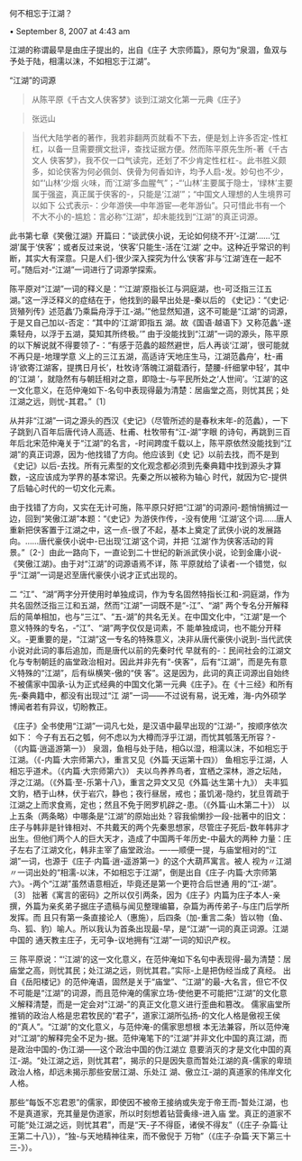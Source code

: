 何不相忘于江湖？

• September 8, 2007 at 4:43 am 
 
江湖的称谓最早是由庄子提出的，出自《庄子 大宗师篇》，原句为“泉涸，鱼双与予处于陆，相濡以沫，不如相忘于江湖”。

“江湖”的词源 
>从陈平原《千古文人侠客梦》谈到江湖文化第一元典《庄子》 

>张远山

>当代大陆学者的著作，我若非翻两页就看不下去，便是划上许多否定-性杠杠，以备一旦需要撰文批评，查找证据方便。然而陈平原先生所-著《千古文人 侠客梦》，我不仅一口气读完，还划了不少肯定性杠杠-。此书胜义颇多，如论侠客为何必佩剑、侠骨为何香如许，均予人启-发。妙句也不少，如“‘山林’少烟 火味，而‘江湖’多血腥气”；-“‘山林’主要属于隐士，‘绿林’主要属于强盗，真正属于侠客的-，只能是‘江湖’”；“中国文人理想的人生境界可以如下 公式表示-：少年游侠—中年游宦—老年游仙”。只可惜此书有一个不大不小的-尴尬：言必称“江湖”，却未能找到“江湖”的真正词源。

此书第七章《笑傲江湖》开篇曰：“谈武侠小说，无论如何绕不开‘-江湖’……‘江湖’属于‘侠客’；或者反过来说，‘侠客’只能生-活在‘江湖’ 之中。这种近乎常识的判断，其实大有深意。只是人们-很少深入探究为什么‘侠客’非与‘江湖’连在一起不可。”随后对-“江湖”一词进行了词源学探索。

陈平原对“江湖”一词的释义是：“‘江湖’原指长江与洞庭湖，也-可泛指三江五湖。”这一浮泛释义的症结在于，他找到的最早出处是-秦以后的 《史记》：“《史记·货殖列传》述范蠡‘乃乘扁舟浮于江-湖。’”他显然知道，这不可能是“江湖”的词源，于是又自己加以-否定：“其中的‘江湖’即指五 湖。故《国语·越语下》又称范蠡‘-遂乘轻舟，以浮于五湖，莫知其所终极。’”
由于没能找到“江湖”一词的源头，陈平原的以下解说就不得要领了-：“有感于范蠡的超然避世，后人再谈‘江湖’，很可能就不再只是-地理学意 义上的三江五湖，高适诗‘天地庄生马，江湖范蠡舟’，杜-甫诗‘欲寄江湖客，提携日月长’，杜牧诗‘落魄江湖载酒行，楚腰-纤细掌中轻’，其中的‘江湖 ’，就隐然有与朝廷相对之意，即隐士-与平民所处之‘人世间’。‘江湖’的这一文化意义，在范仲淹如下-名句中表现得最为清楚：居庙堂之高，则忧其民；处 江湖之远，则忧-其君。”〔1〕

从并非“江湖”一词之源头的西汉《史记》（尽管所述的是春秋末年-的范蠡），一下子跳到八百年后唐代诗人高适、杜甫、杜牧带有“江-湖”字眼 的诗句，再跳到三百年后北宋范仲淹关于“江湖”的名言，-时间跨度千载以上，陈平原依然没能找到“江湖”的真正词源，因为-他找错了方向。他应该到《史 记》以前去找，而不是到《史记》以后-去找。所有元素型的文化观念都必须到先秦典籍中找到源头才算数，-这应该成为学界的基本常识。先秦之所以被称为轴心 时代，就因为它-提供了后轴心时代的一切文化元素。

由于找错了方向，又实在无计可施，陈平原只好把“江湖”的词源问-题悄悄搁过一边，回到“笑傲江湖”本题：“《史记》为游侠作传，-没有使用 ‘江湖’这个词……唐人重新把侠客置于江湖之中，这一点-很了不起，基本上奠定了武侠小说的发展路向。……唐代豪侠小说中-已出现‘江湖’这个词，并把 ‘江湖’作为侠客活动的背景。”〔2-〕由此一路向下，一直论到二十世纪的新派武侠小说，论到金庸小说-《笑傲江湖》。由于对“江湖”的词源语焉不详，陈 平原就给了读者-一个错觉，似乎“江湖”一词是迟至唐代豪侠小说才正式出现的。

二 
“江”、“湖”两字分开使用时单独成词，作为专名固然特指长江和-洞庭湖，作为共名固然泛指三江和五湖，然而“江湖”一词既不是“-江”、“湖” 两个专名分开解释后的简单相加，也与“三江”、“五-湖”的共名无关。在中国文化中，“江湖”是一个意义特殊的专名，-“江”、“湖”两字仅仅是词素，不 能单独成词，也不能分开释义。-更重要的是，“江湖”这一专名的特殊意义，决非从唐代豪侠小说到-当代武侠小说对此词的事后追加，而是唐代以前的先秦时代 早就有的-：民间社会的江湖文化与专制朝廷的庙堂政治相对。因此并非先有“-侠客”，后有“江湖”，而是先有意义特殊的“江湖”，后有纵横笑-傲的“侠 客”。这是因为，此词的真正词源出自始终不被儒家中国承-认为正式经典的中国文化第一元典《庄子》。在《十三经》和所有先-秦典籍中，都没有出现过“江 湖”一词——不过说有易，说无难，海-内外硕学博闻者若有异议，切盼教正。

《庄子》全书使用“江湖”一词凡七处，是汉语中最早出现的“江湖-”，按顺序依次如下： 
今子有五石之瓠，何不虑以为大樽而浮乎江湖，而忧其瓠落无所容？-（《内篇·逍遥游第一》） 
泉涸，鱼相与处于陆，相以湿，相濡以沫，不如相忘于江湖。（《-内篇·大宗师第六》，重言又见《外篇·天运第十四》） 
鱼相忘乎江湖，人相忘乎道术。（《内篇·大宗师第六》） 
夫以鸟养养鸟者，宜栖之深林，游之坛陆，浮之江湖。（《外篇·至-乐第十八》，重言之异文又见《外篇·达生第十九》） 
夫丰狐文豹，栖于山林，伏于岩穴，静也；夜行昼居，戒也；虽饥渴-隐约，犹旦胥疏于江湖之上而求食焉，定也；然且不免于罔罗机辟之-患。（《外篇·山木第二十》） 
以上五条（两条略）中哪条是“江湖”的原始出处？容我偷懒抄一段-拙著中的旧文： 
庄子与韩非是针锋相对、不共戴天的两个先秦思想家，尽管庄子死后-数年韩非才出生。但他们两个人的巨大天才，造成了中国两千年历史-中最大的两种 力量：庄子左右了江湖文化，韩非主宰了庙堂政治。—-—顺便一提，与庙堂相对的“江湖”一词，也源于《庄子·内篇·逍-遥游第一》的这个大葫芦寓言。被人 视为〃江湖〃一词出处的“相濡-以沫，不如相忘于江湖”，倒是出自《庄子·内篇·大宗师第六》。-两个“江湖”虽然语意相近，毕竟还是第一个更符合后世通 用的“江-湖”。〔3〕 拙著《寓言的密码》之所以仅引两条，因为《庄子》内篇为庄子本人-亲撰，外篇为亲炙弟子据庄子遗稿与闻见整理编纂，杂篇为再传弟子-与庄门后学所发挥。而 且只有第一条直接论人（惠施），后四条（加-重言二条）皆以物（鱼、鸟、狐、豹）喻人。所以我认为首条出现最-早，是“江湖”一词的真正词源。江湖中国的 通天教主庄子，无可争-议地拥有“江湖”一词的知识产权。

三 
陈平原说：“‘江湖’的这一文化意义，在范仲淹如下名句中表现得-最为清楚：居庙堂之高，则忧其民；处江湖之远，则忧其君。”实际-上是把伪经当成了真经。 
出自《岳阳楼记》的范仲淹语，固然是关于“庙堂”、“江湖”的最-大名言，但它不仅不可能是“江湖”的词源，而且范仲淹的儒家立场-使他更不可能把“江湖”的文化意义解释清楚，而是一定会对“江湖-”的真正文化意义进行歪曲和篡改。 
儒家庙堂所推销的政治人格是忠君牧民的“君子”，道家江湖所弘扬-的文化人格是傲视王侯的“真人”。“江湖”的文化意义，与范仲淹-的儒家思想根 本无法兼容，所以范仲淹对“江湖”的解释完全不足为-据。范仲淹笔下的“江湖”并非文化中国的真江湖，而是政治中国的-伪江湖——这个政治中国的伪江湖立 意要消灭的才是文化中国的真江-湖。“处江湖之远，则忧其君”，揭示的只是因失意而暂处江湖的真-儒家的卑琐政治人格，却远未揭示那些安居江湖、乐处江 湖、傲立江-湖的真道家的伟岸文化人格。

那些“每饭不忘君恩”的儒家，即使因不被帝王接纳或失宠于帝王而-暂处江湖，也不是真道家，充其量是伪道家，所以时刻想着钻营夤缘-进入庙 堂。真正的道家不可能“处江湖之远，则忧其君”，而是“天-子不得臣，诸侯不得友”（《庄子·杂篇·让王第二十八》），“独-与天地精神往来，而不傲倪于 万物”（《庄子·杂篇·天下第三十三-》）。